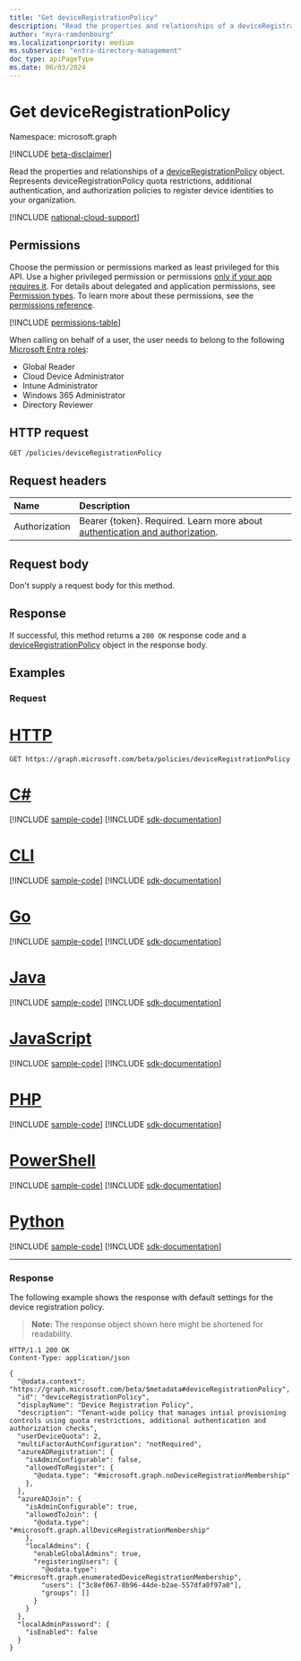 ```yaml
---
title: "Get deviceRegistrationPolicy"
description: "Read the properties and relationships of a deviceRegistrationPolicy object."
author: "myra-ramdenbourg"
ms.localizationpriority: medium
ms.subservice: "entra-directory-management"
doc_type: apiPageType
ms.date: 06/03/2024
---
```

# Get deviceRegistrationPolicy

Namespace: microsoft.graph

[!INCLUDE [beta-disclaimer](../../includes/beta-disclaimer.md)]

Read the properties and relationships of a [deviceRegistrationPolicy](../resources/deviceregistrationpolicy.md) object. Represents deviceRegistrationPolicy quota restrictions, additional authentication, and authorization policies to register device identities to your organization.

[!INCLUDE [national-cloud-support](../../includes/all-clouds.md)]

## Permissions
Choose the permission or permissions marked as least privileged for this API. Use a higher privileged permission or permissions [only if your app requires it](/graph/permissions-overview#best-practices-for-using-microsoft-graph-permissions). For details about delegated and application permissions, see [Permission types](/graph/permissions-overview#permission-types). To learn more about these permissions, see the [permissions reference](/graph/permissions-reference).

<!-- { "blockType": "permissions", "name": "deviceregistrationpolicy_get" } -->
[!INCLUDE [permissions-table](../includes/permissions/deviceregistrationpolicy-get-permissions.md)]

When calling on behalf of a user, the user needs to belong to the following [Microsoft Entra roles](/entra/identity/role-based-access-control/permissions-reference?toc=%2Fgraph%2Ftoc.json):
+ Global Reader
+ Cloud Device Administrator
+ Intune Administrator
+ Windows 365 Administrator
+ Directory Reviewer

## HTTP request

<!-- {
  "blockType": "ignored"
}
-->
```http
GET /policies/deviceRegistrationPolicy
```

## Request headers

|Name|Description|
|:---|:---|
|Authorization|Bearer {token}. Required. Learn more about [authentication and authorization](/graph/auth/auth-concepts).|

## Request body

Don't supply a request body for this method.

## Response

If successful, this method returns a `200 OK` response code and a [deviceRegistrationPolicy](../resources/deviceregistrationpolicy.md) object in the response body.

## Examples

### Request

# [HTTP](#tab/http)
<!-- {
  "blockType": "request",
  "name": "get_deviceregistrationpolicy"
}
-->
``` http
GET https://graph.microsoft.com/beta/policies/deviceRegistrationPolicy
```

# [C#](#tab/csharp)
[!INCLUDE [sample-code](../includes/snippets/csharp/get-deviceregistrationpolicy-csharp-snippets.md)]
[!INCLUDE [sdk-documentation](../includes/snippets/snippets-sdk-documentation-link.md)]

# [CLI](#tab/cli)
[!INCLUDE [sample-code](../includes/snippets/cli/get-deviceregistrationpolicy-cli-snippets.md)]
[!INCLUDE [sdk-documentation](../includes/snippets/snippets-sdk-documentation-link.md)]

# [Go](#tab/go)
[!INCLUDE [sample-code](../includes/snippets/go/get-deviceregistrationpolicy-go-snippets.md)]
[!INCLUDE [sdk-documentation](../includes/snippets/snippets-sdk-documentation-link.md)]

# [Java](#tab/java)
[!INCLUDE [sample-code](../includes/snippets/java/get-deviceregistrationpolicy-java-snippets.md)]
[!INCLUDE [sdk-documentation](../includes/snippets/snippets-sdk-documentation-link.md)]

# [JavaScript](#tab/javascript)
[!INCLUDE [sample-code](../includes/snippets/javascript/get-deviceregistrationpolicy-javascript-snippets.md)]
[!INCLUDE [sdk-documentation](../includes/snippets/snippets-sdk-documentation-link.md)]

# [PHP](#tab/php)
[!INCLUDE [sample-code](../includes/snippets/php/get-deviceregistrationpolicy-php-snippets.md)]
[!INCLUDE [sdk-documentation](../includes/snippets/snippets-sdk-documentation-link.md)]

# [PowerShell](#tab/powershell)
[!INCLUDE [sample-code](../includes/snippets/powershell/get-deviceregistrationpolicy-powershell-snippets.md)]
[!INCLUDE [sdk-documentation](../includes/snippets/snippets-sdk-documentation-link.md)]

# [Python](#tab/python)
[!INCLUDE [sample-code](../includes/snippets/python/get-deviceregistrationpolicy-python-snippets.md)]
[!INCLUDE [sdk-documentation](../includes/snippets/snippets-sdk-documentation-link.md)]

---

### Response

The following example shows the response with default settings for the device registration policy.

>**Note:** The response object shown here might be shortened for readability.
<!-- {
  "blockType": "response",
  "truncated": true,
  "@odata.type": "microsoft.graph.deviceRegistrationPolicy"
}
-->
``` http
HTTP/1.1 200 OK
Content-Type: application/json

{
  "@odata.context": "https://graph.microsoft.com/beta/$metadata#deviceRegistrationPolicy",
  "id": "deviceRegistrationPolicy",
  "displayName": "Device Registration Policy",
  "description": "Tenant-wide policy that manages intial provisioning controls using quota restrictions, additional authentication and authorization checks",
  "userDeviceQuota": 2,
  "multiFactorAuthConfiguration": "notRequired",
  "azureADRegistration": {
    "isAdminConfigurable": false,
    "allowedToRegister": {
      "@odata.type": "#microsoft.graph.noDeviceRegistrationMembership"
    },
  },
  "azureADJoin": {
    "isAdminConfigurable": true,
    "allowedToJoin": {
      "@odata.type": "#microsoft.graph.allDeviceRegistrationMembership"
    },
    "localAdmins": {
      "enableGlobalAdmins": true,
      "registeringUsers": {
        "@odata.type": "#microsoft.graph.enumeratedDeviceRegistrationMembership",
        "users": ["3c8ef067-8b96-44de-b2ae-557dfa0f97a0"],
        "groups": []
      }
    }
  },
  "localAdminPassword": {
    "isEnabled": false
  }
}
```
